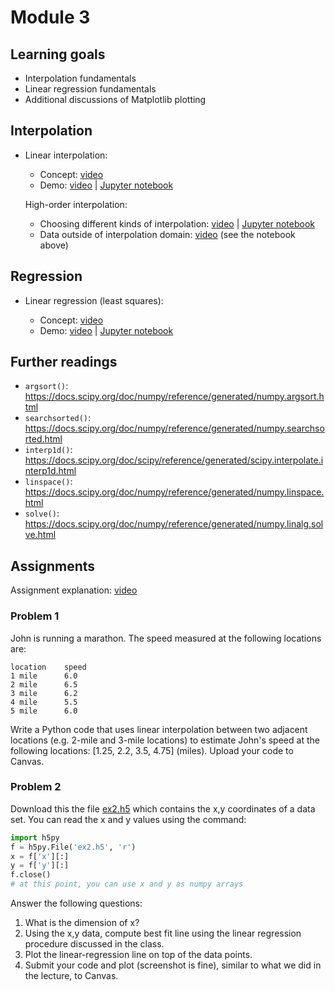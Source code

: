 # Module 3

## Learning goals

- Interpolation fundamentals
- Linear regression fundamentals
- Additional discussions of Matplotlib plotting


## Interpolation

-   Linear interpolation:

    -   Concept: [video](https://drive.google.com/open?id=1py23zkYE25dxevltNfK6iI5Evdv3ADIp)
    -   Demo: [video](https://drive.google.com/open?id=1ahwpz7aUoiNPHYnshAcjnMxomq_Czyf1) | [Jupyter notebook](../ipynb/ch3/interpolation-1d.ipynb)

    High-order interpolation:

    -   Choosing different kinds of interpolation: [video](https://drive.google.com/open?id=18BAcjXrfmSk9Frp2NpqKk-lzvKlmWkEy) | [Jupyter notebook](../ipynb/ch3/interp1d-orders.ipynb)
    -   Data outside of interpolation domain: [video](https://drive.google.com/open?id=1R7n_xtzjOUv7seJY4D0XzgLbnWVcFT9S) (see the notebook above)

## Regression

-   Linear regression (least squares):

    -   Concept: [video](https://drive.google.com/open?id=1MCrTP9tf-n2NEB1R6c57nVEbybLXl_On)
    -   Demo: [video](https://drive.google.com/open?id=1Z5BP5UByFJ-FkDGKzZojNPT_u6_cGhPC) | [Jupyter notebook](../ipynb/ch3/linear-regression.ipynb)

## Further readings

-   `argsort()`: <https://docs.scipy.org/doc/numpy/reference/generated/numpy.argsort.html>
-   `searchsorted()`: <https://docs.scipy.org/doc/numpy/reference/generated/numpy.searchsorted.html>
-   `interp1d()`: <https://docs.scipy.org/doc/scipy/reference/generated/scipy.interpolate.interp1d.html>
-   `linspace()`: <https://docs.scipy.org/doc/numpy/reference/generated/numpy.linspace.html>
-   `solve()`: <https://docs.scipy.org/doc/numpy/reference/generated/numpy.linalg.solve.html>

## Assignments

Assignment explanation: [video](https://drive.google.com/open?id=1No26tprQwsrAskonM6iet4WYoyq6Ac1C)

### Problem 1

John is running a marathon. The speed measured at the following
locations are:

```
location    speed
1 mile      6.0
2 mile      6.5
3 mile      6.2
4 mile      5.5
5 mile      6.0
```

Write a Python code that uses linear interpolation between two adjacent
locations (e.g. 2-mile and 3-mile locations) to estimate John\'s speed
at the following locations: \[1.25, 2.2, 3.5, 4.75\] (miles). Upload
your code to Canvas.

### Problem 2

Download this the file
[ex2.h5](../../../../raw/master/src/ipynb/ch3/ex2.h5)
which contains the x,y coordinates of a data set. You can read the x and
y values using the command:

```python
import h5py
f = h5py.File('ex2.h5', 'r')
x = f['x'][:]
y = f['y'][:]
f.close()
# at this point, you can use x and y as numpy arrays
```

Answer the following questions:

1.  What is the dimension of x?
2.  Using the x,y data, compute best fit line using the linear
    regression procedure discussed in the class.
3.  Plot the linear-regression line on top of the data points.
4.  Submit your code and plot (screenshot is fine), similar to what we
    did in the lecture, to Canvas.

